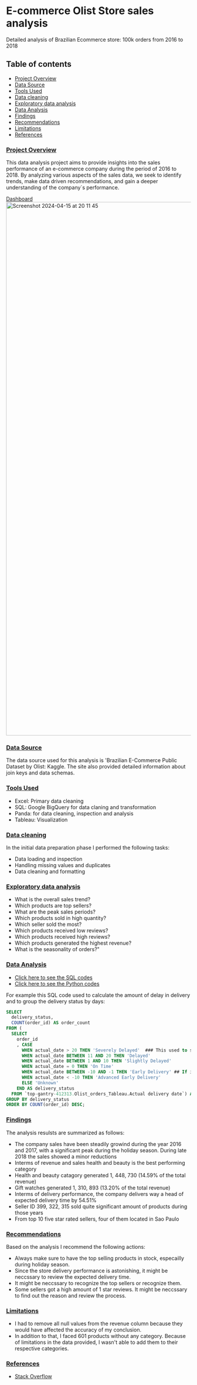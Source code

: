 # E-commerce Olist Store sales analysis
Detailed analysis of Brazilian Ecommerce store: 100k orders from 2016 to 2018

## Table of contents
 - [Project Overview](#project-overview)
 - [Data Source](#data-source)
 - [Tools Used](#tools-used)
 - [Data cleaning](#data-cleaning)
 - [Exploratory data analysis](#exploratory-data-analysis)
 - [Data Analysis](#data-analysis)
 - [Findings](#findings)
 - [Recommendations](#recommendations)
 - [Limitations](#limitations)
 - [References](#references)

### [Project Overview]()

This data analysis project aims to provide insights into the sales performance of an e-commerce company during the period of 2016 to 2018. By analyzing various aspects of the sales data, we seek to identify trends, make data driven recommendations, and gain a deeper understanding of the company´s performance. 

[Dashboard](image)
<img width="1454" alt="Screenshot 2024-04-15 at 20 11 45" src="https://github.com/Danieltadele777/Ecommerce-Olist-store/assets/147874875/a2796f5f-35c4-418d-a99c-5121d4a35b51">

### [Data Source]()

The data source used for this analysis is 'Brazilian E-Commerce Public Dataset by Olist: Kaggle. The site also provided detailed information about join keys and data schemas. 

### [Tools Used]()
- Excel: Primary data cleaning
- SQL: Google BigQuery for data claning and transformation
- Panda: for data cleaning, inspection and analysis
- Tableau: Visualization

### [Data cleaning]()
In the initial data preparation phase I performed the following tasks:
- Data loading and inspection
- Handling missing values and duplicates
- Data cleaning and formatting

### [Exploratory data analysis]()
- What is the overall sales trend?
- Which products are top sellers?
- What are the peak sales periods?
- Which products sold in high quantity?
- Which seller sold the most?
- Which products received low reviews?
- Which products received high reviews?
- Which products generated the highest revenue?
- What is the seasonality of orders?"

### [Data Analysis]()
 - [Click here to see the SQL codes](https://github.com/Danieltadele777/Restaurant-360--food-chain/blob/main/SQL%20codes)
 - [Click here to see the Python codes]()

For example this SQL code used to calculate the amount of delay in delivery and to group the delivery status by days:

```SQL
SELECT
  delivery_status,
  COUNT(order_id) AS order_count
FROM (
  SELECT
    order_id
    , CASE
      WHEN actual_date > 20 THEN 'Severely Delayed'  ### This used to show how much late the order is
      WHEN actual_date BETWEEN 11 AND 20 THEN 'Delayed'
      WHEN actual_date BETWEEN 1 AND 10 THEN 'Slightly Delayed'
      WHEN actual_date = 0 THEN 'On Time'
      WHEN actual_date BETWEEN -10 AND -1 THEN 'Early Delivery' ## If its from 1 to 10 days early, it is early delivery
      WHEN actual_date < -10 THEN 'Advanced Early Delivery'
      ELSE 'Unknown'
    END AS delivery_status
  FROM `top-gantry-412313.Olist_orders_Tableau.Actual delivery date`) AS status_table
GROUP BY delivery_status
ORDER BY COUNT(order_id) DESC;
```

### [Findings]()
The analysis resulsts are summarized as follows:
- The company sales have been steadily growind during the year 2016 and 2017, with a significant peak during the holiday season. During late 2018 the sales showed a minor reductions
- Interms of revenue and sales health and beauty is the best performing category
- Health and beauty catagory generated 1, 448, 730 (14.59% of the total revenue)
- Gift watches generated 1, 310, 893 (13.20% of the total revenue)
- Interms of delivery performance, the company delivers way a head of expected delivery time by 54.51%
- Seller ID 399, 322, 315 sold quite significant amount of products during those years
- From top 10 five star rated sellers, four of them located in Sao Paulo

### [Recommendations]()
Based on the analysis I recommend the following actions:
- Always make sure to have the top selling products in stock, especailly during holiday season.
- Since the store delivery performance is astonishing, it might be neccssary to review the expected delivery time.
- It might be neccssary to recognize the top sellers or recognize them.
- Some sellers got a high amount of 1 star reviews. It might be neccssary to find out the reason and review the process.

### [Limitations]()

- I had to remove all null values from the revenue column because they would have affected the accuracy of my conclusion. 
- In addition to that, I faced 601 products without any category. Because of limitations in the data provided, I wasn't able to add them to their respective categories.

### [References]()
- [Stack Overflow](www.stackoverflow.com)
